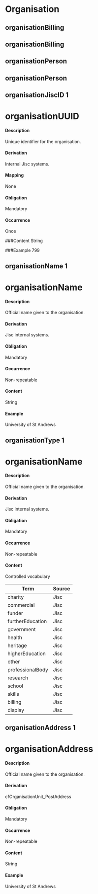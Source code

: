 # Organisation




## organisationBilling 



## organisationBilling 


## organisationPerson 


## organisationPerson 


## organisationJiscID 1 
# organisationUUID

#### Description
Unique identifier for the organisation.

#### Derivation
Internal Jisc systems.

#### Mapping
None

#### Obligation	
Mandatory

#### Occurrence	
Once

###Content 
String

###Example
799

## organisationName 1 
# organisationName

#### Description
Official name given to the organisation.

#### Derivation
Jisc internal systems.

#### Obligation	
Mandatory

#### Occurrence	
Non-repeatable

#### Content 
String

#### Example
University of St Andrews

## organisationType 1 
# organisationName

#### Description
Official name given to the organisation.

#### Derivation
Jisc internal systems.

#### Obligation	
Mandatory

#### Occurrence	
Non-repeatable

#### Content 
Controlled vocabulary

Term|Source
----|------
charity | Jisc
commercial | Jisc
funder | Jisc
furtherEducation | Jisc
government | Jisc
health | Jisc
heritage | Jisc
higherEducation | Jisc
other | Jisc
professionalBody | Jisc
research | Jisc
school | Jisc
skills | Jisc
billing | Jisc
display | Jisc


## organisationAddress 1 
# organisationAddress

#### Description
Official name given to the organisation.

#### Derivation
cfOrganisationUnit_PostAddress

#### Obligation	
Mandatory

#### Occurrence	
Non-repeatable

#### Content 
String

#### Example
University of St Andrews
